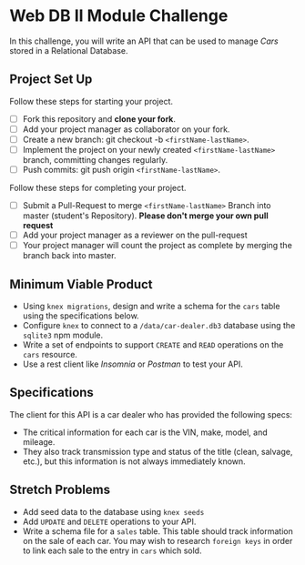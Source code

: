 # Web DB II Module Challenge

In this challenge, you will write an API that can be used to manage _Cars_ stored in a Relational Database.

## Project Set Up

Follow these steps for starting your project.

-   [ ] Fork this repository and **clone your fork**.
-   [ ] Add your project manager as collaborator on your fork.
-   [ ] Create a new branch: git checkout -b `<firstName-lastName>`.
-   [ ] Implement the project on your newly created `<firstName-lastName>` branch, committing changes regularly.
-   [ ] Push commits: git push origin `<firstName-lastName>`.

Follow these steps for completing your project.

-   [ ] Submit a Pull-Request to merge `<firstName-lastName>` Branch into master (student's Repository). **Please don't merge your own pull request**
-   [ ] Add your project manager as a reviewer on the pull-request
-   [ ] Your project manager will count the project as complete by merging the branch back into master.

## Minimum Viable Product

-   Using `knex migrations`, design and write a schema for the `cars` table using the specifications below.
-   Configure `knex` to connect to a `/data/car-dealer.db3` database using the `sqlite3` npm module.
-   Write a set of endpoints to support `CREATE` and `READ` operations on the `cars` resource.
-   Use a rest client like _Insomnia_ or _Postman_ to test your API.

## Specifications

The client for this API is a car dealer who has provided the following specs:

-   The critical information for each car is the VIN, make, model, and mileage.
-   They also track transmission type and status of the title (clean, salvage, etc.), but this information is not always immediately known.

## Stretch Problems

-   Add seed data to the database using `knex seeds`
-   Add `UPDATE` and `DELETE` operations to your API.
-   Write a schema file for a `sales` table. This table should track information on the sale of each car. You may wish to research `foreign keys` in order to link each sale to the entry in `cars` which sold.
